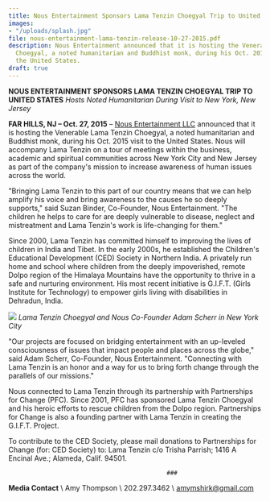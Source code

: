 ```yaml
---
title: Nous Entertainment Sponsors Lama Tenzin Choegyal Trip to United States
images:
- "/uploads/splash.jpg"
file: nous-entertainment-lama-tenzin-release-10-27-2015.pdf
description: Nous Entertainment announced that it is hosting the Venerable Lama Tenzin
  Choegyal, a noted humanitarian and Buddhist monk, during his Oct. 2015 visit to
  the United States.
draft: true
---
```

**NOUS ENTERTAINMENT SPONSORS LAMA TENZIN CHOEGYAL TRIP TO UNITED STATES** _Hosts Noted Humanitarian During Visit to New York, New Jersey_

**FAR HILLS, NJ – Oct. 27, 2015** – [Nous Entertainment LLC](http://www.whatsnous.com) announced that it is hosting the Venerable Lama Tenzin Choegyal, a noted humanitarian and Buddhist monk, during his Oct. 2015 visit to the United States. Nous will accompany Lama Tenzin on a tour of meetings within the business, academic and spiritual communities across New York City and New Jersey as part of the company's mission to increase awareness of human issues across the world.

"Bringing Lama Tenzin to this part of our country means that we can help amplify his voice and bring awareness to the causes he so deeply supports," said Suzan Binder, Co-Founder, Nous Entertainment. "The children he helps to care for are deeply vulnerable to disease, neglect and mistreatment and Lama Tenzin's work is life-changing for them."

Since 2000, Lama Tenzin has committed himself to improving the lives of children in India and Tibet. In the early 2000s, he established the Children's Educational Development (CED) Society in Northern India. A privately run home and school where children from the deeply impoverished, remote Dolpo region of the Himalaya Mountains have the opportunity to thrive in a safe and nurturing environment. His most recent initiative is G.I.F.T. (Girls Institute for Technology) to empower girls living with disabilities in Dehradun, India.

![](/assets/img/lama.jpg)
_Lama Tenzin Choegyal and Nous Co-Founder Adam Scherr in New York City_

"Our projects are focused on bridging entertainment with an up-leveled consciousness of issues that impact people and places across the globe," said Adam Scherr, Co-Founder, Nous Entertainment. "Connecting with Lama Tenzin is an honor and a way for us to bring forth change through the parallels of our missions."

Nous connected to Lama Tenzin through its partnership with Partnerships for Change (PFC). Since 2001, PFC has sponsored Lama Tenzin Choegyal and his heroic efforts to rescue children from the Dolpo region. Partnerships for Change is also a founding partner with Lama Tenzin in creating the G.I.F.T. Project.

To contribute to the CED Society, please mail donations to Partnerships for Change (for: CED Society) to: Lama Tenzin c/o Trisha Parrish; 1416 A Encinal Ave.; Alameda, Calif. 94501.

                                                ###

**Media Contact** \\
Amy Thompson \\
202.297.3462  \\
<amymshirk@gmail.com>
